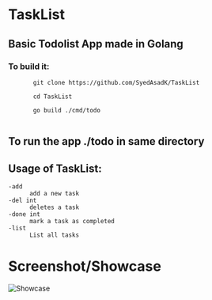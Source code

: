 # TaskList

## Basic Todolist App made in Golang
### To build it:
   
```
       git clone https://github.com/SyedAsadK/TaskList
    
       cd TaskList 
        
       go build ./cmd/todo
    
```
    

## To run the app ./todo in same directory

## Usage of TaskList:

  ```
  -add
    	add a new task
  -del int
    	deletes a task
  -done int
    	mark a task as completed
  -list
    	List all tasks

 ```

# Screenshot/Showcase
![Showcase](/TaskList/Screenshot_2024-07-29_23.22.16.png)
